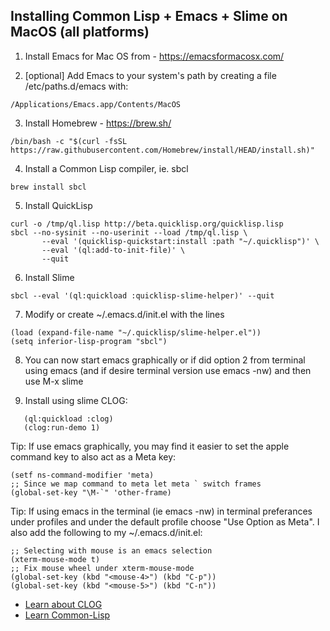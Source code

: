 ## Installing Common Lisp + Emacs + Slime on MacOS (all platforms)

1. Install Emacs for Mac OS from - https://emacsformacosx.com/

2. [optional] Add Emacs to your system's path by creating a
file /etc/paths.d/emacs with:
```
/Applications/Emacs.app/Contents/MacOS
```

3. Install Homebrew - https://brew.sh/
```
/bin/bash -c "$(curl -fsSL https://raw.githubusercontent.com/Homebrew/install/HEAD/install.sh)"
```

4. Install a Common Lisp compiler, ie. sbcl
```
brew install sbcl
```

5. Install QuickLisp
```
curl -o /tmp/ql.lisp http://beta.quicklisp.org/quicklisp.lisp
sbcl --no-sysinit --no-userinit --load /tmp/ql.lisp \
       --eval '(quicklisp-quickstart:install :path "~/.quicklisp")' \
       --eval '(ql:add-to-init-file)' \
       --quit
```

6. Install Slime
```
sbcl --eval '(ql:quickload :quicklisp-slime-helper)' --quit
```

7. Modify or create ~/.emacs.d/init.el with the lines
```
(load (expand-file-name "~/.quicklisp/slime-helper.el"))
(setq inferior-lisp-program "sbcl")
```

8. You can now start emacs graphically or if did option 2 from terminal
using emacs (and if desire terminal version use emacs -nw) and then use M-x slime

9. Install using slime CLOG:
```
   (ql:quickload :clog)
   (clog:run-demo 1)
```

Tip: If use emacs graphically, you may find it easier to set the
apple command key to also act as a Meta key:

```
(setf ns-command-modifier 'meta)
;; Since we map command to meta let meta ` switch frames
(global-set-key "\M-`" 'other-frame)
```

Tip: If using emacs in the terminal (ie emacs -nw) in terminal
preferances under profiles and under the default profile choose "Use
Option as Meta". I also add the following to my ~/.emacs.d/init.el:

```
;; Selecting with mouse is an emacs selection
(xterm-mouse-mode t)
;; Fix mouse wheel under xterm-mouse-mode
(global-set-key (kbd "<mouse-4>") (kbd "C-p"))
(global-set-key (kbd "<mouse-5>") (kbd "C-n"))
```


-  [Learn about CLOG](README.md)
-  [Learn Common-Lisp](LEARN.md)
